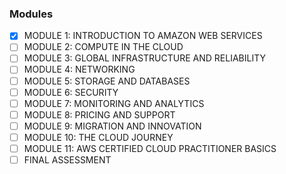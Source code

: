 ### Modules

- [x] MODULE 1: INTRODUCTION TO AMAZON WEB SERVICES
- [ ] MODULE 2: COMPUTE IN THE CLOUD
- [ ] MODULE 3: GLOBAL INFRASTRUCTURE AND RELIABILITY
- [ ] MODULE 4: NETWORKING
- [ ] MODULE 5: STORAGE AND DATABASES
- [ ] MODULE 6: SECURITY
- [ ] MODULE 7: MONITORING AND ANALYTICS
- [ ] MODULE 8: PRICING AND SUPPORT
- [ ] MODULE 9: MIGRATION AND INNOVATION
- [ ] MODULE 10: THE CLOUD JOURNEY
- [ ] MODULE 11: AWS CERTIFIED CLOUD PRACTITIONER BASICS
- [ ] FINAL ASSESSMENT
